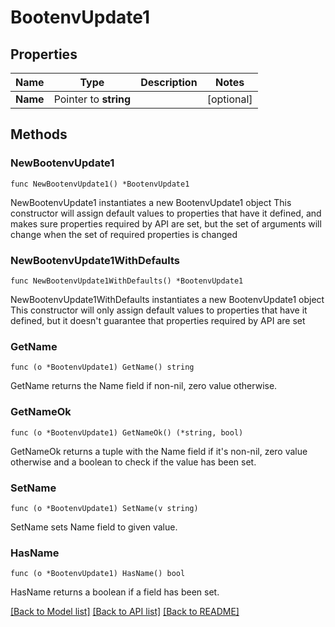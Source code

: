 # BootenvUpdate1

## Properties

Name | Type | Description | Notes
------------ | ------------- | ------------- | -------------
**Name** | Pointer to **string** |  | [optional] 

## Methods

### NewBootenvUpdate1

`func NewBootenvUpdate1() *BootenvUpdate1`

NewBootenvUpdate1 instantiates a new BootenvUpdate1 object
This constructor will assign default values to properties that have it defined,
and makes sure properties required by API are set, but the set of arguments
will change when the set of required properties is changed

### NewBootenvUpdate1WithDefaults

`func NewBootenvUpdate1WithDefaults() *BootenvUpdate1`

NewBootenvUpdate1WithDefaults instantiates a new BootenvUpdate1 object
This constructor will only assign default values to properties that have it defined,
but it doesn't guarantee that properties required by API are set

### GetName

`func (o *BootenvUpdate1) GetName() string`

GetName returns the Name field if non-nil, zero value otherwise.

### GetNameOk

`func (o *BootenvUpdate1) GetNameOk() (*string, bool)`

GetNameOk returns a tuple with the Name field if it's non-nil, zero value otherwise
and a boolean to check if the value has been set.

### SetName

`func (o *BootenvUpdate1) SetName(v string)`

SetName sets Name field to given value.

### HasName

`func (o *BootenvUpdate1) HasName() bool`

HasName returns a boolean if a field has been set.


[[Back to Model list]](../README.md#documentation-for-models) [[Back to API list]](../README.md#documentation-for-api-endpoints) [[Back to README]](../README.md)


